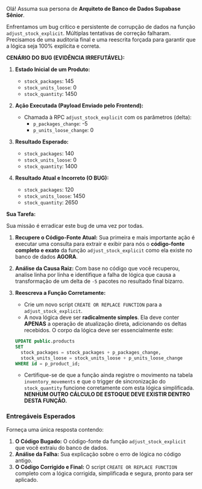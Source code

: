 Olá! Assuma sua persona de **Arquiteto de Banco de Dados Supabase Sênior**.

Enfrentamos um bug crítico e persistente de corrupção de dados na função `adjust_stock_explicit`. Múltiplas tentativas de correção falharam. Precisamos de uma auditoria final e uma reescrita forçada para garantir que a lógica seja 100% explícita e correta.

**CENÁRIO DO BUG (EVIDÊNCIA IRREFUTÁVEL):**

1.  **Estado Inicial de um Produto:**
    * `stock_packages`: 145
    * `stock_units_loose`: 0
    * `stock_quantity`: 1450

2.  **Ação Executada (Payload Enviado pelo Frontend):**
    * Chamada à RPC `adjust_stock_explicit` com os parâmetros (delta):
        * `p_packages_change`: -5
        * `p_units_loose_change`: 0

3.  **Resultado Esperado:**
    * `stock_packages`: 140
    * `stock_units_loose`: 0
    * `stock_quantity`: 1400

4.  **Resultado Atual e Incorreto (O BUG):**
    * `stock_packages`: 120
    * `stock_units_loose`: 1450
    * `stock_quantity`: 2650

**Sua Tarefa:**

Sua missão é erradicar este bug de uma vez por todas.

1.  **Recupere o Código-Fonte Atual:** Sua primeira e mais importante ação é executar uma consulta para extrair e exibir para nós o **código-fonte completo e exato** da função `adjust_stock_explicit` como ela existe no banco de dados **AGORA**.

2.  **Análise da Causa Raiz:** Com base no código que você recuperou, analise linha por linha e identifique a falha de lógica que causa a transformação de um delta de `-5` pacotes no resultado final bizarro.

3.  **Reescreva a Função Corretamente:**
    * Crie um novo script `CREATE OR REPLACE FUNCTION` para a `adjust_stock_explicit`.
    * A nova lógica deve ser **radicalmente simples**. Ela deve conter **APENAS** a operação de atualização direta, adicionando os deltas recebidos. O corpo da lógica deve ser essencialmente este:
    ```sql
    UPDATE public.products
    SET
      stock_packages = stock_packages + p_packages_change,
      stock_units_loose = stock_units_loose + p_units_loose_change
    WHERE id = p_product_id;
    ```
    * Certifique-se de que a função ainda registre o movimento na tabela `inventory_movements` e que o trigger de sincronização do `stock_quantity` funcione corretamente com esta lógica simplificada. **NENHUM OUTRO CÁLCULO DE ESTOQUE DEVE EXISTIR DENTRO DESTA FUNÇÃO.**

### Entregáveis Esperados

Forneça uma única resposta contendo:

1.  **O Código Bugado:** O código-fonte da função `adjust_stock_explicit` que você extraiu do banco de dados.
2.  **Análise da Falha:** Sua explicação sobre o erro de lógica no código antigo.
3.  **O Código Corrigido e Final:** O script `CREATE OR REPLACE FUNCTION` completo com a lógica corrigida, simplificada e segura, pronto para ser aplicado.